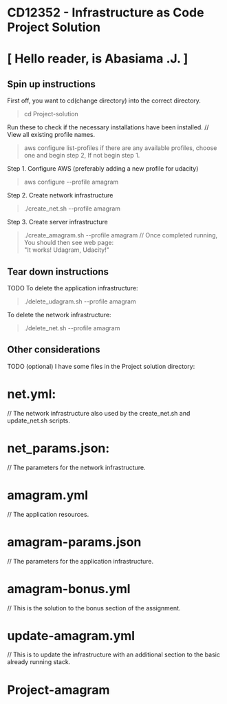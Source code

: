 # CD12352 - Infrastructure as Code Project Solution
# [ Hello reader, is Abasiama .J. ]

## Spin up instructions
First off, you want to cd(change directory) into the correct directory.
> cd Project-solution

Run these to check if the necessary installations have been installed. 
// View all existing profile names.
> aws configure list-profiles
if there are any available profiles, choose one and begin step 2, If not begin step 1. 

Step 1. Configure AWS (preferably adding a new profile for udacity) 
> aws configure --profile amagram

Step 2. Create network infrastructure
> ./create_net.sh --profile amagram

Step 3. Create server infrastructure
> ./create_amagram.sh --profile amagram
// Once completed running, You should then see web page:  
> "It works! Udagram, Udacity!"

## Tear down instructions
TODO
To delete the application infrastructure:
> ./delete_udagram.sh --profile amagram

To delete the network infrastructure:
> ./delete_net.sh --profile amagram

## Other considerations
TODO (optional)
I have some files in the Project solution directory:

# net.yml:
// The network infrastructure also used by the create_net.sh and update_net.sh scripts.
# net_params.json: 
// The parameters for the network infrastructure.
# amagram.yml 
// The application resources.
# amagram-params.json
// The parameters for the application infrastructure.
# amagram-bonus.yml
// This is the solution to the bonus section of the assignment. 
# update-amagram.yml
// This is to update the infrastructure with an additional section to the basic already running stack. 


# Project-amagram
